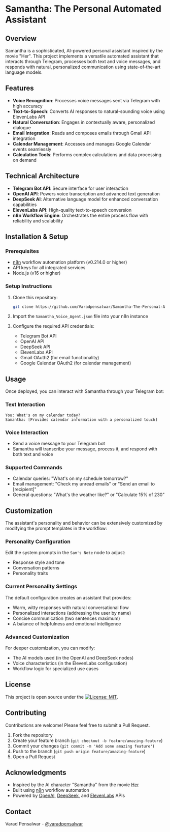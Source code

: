 # Samantha: The Personal Automated Assistant

## Overview

Samantha is a sophisticated, AI-powered personal assistant inspired by the movie "Her". This project implements a versatile automated assistant that interacts through Telegram, processes both text and voice messages, and responds with natural, personalized communication using state-of-the-art language models.

## Features

- **Voice Recognition**: Processes voice messages sent via Telegram with high accuracy
- **Text-to-Speech**: Converts AI responses to natural-sounding voice using ElevenLabs API
- **Natural Conversation**: Engages in contextually aware, personalized dialogue
- **Email Integration**: Reads and composes emails through Gmail API integration
- **Calendar Management**: Accesses and manages Google Calendar events seamlessly
- **Calculation Tools**: Performs complex calculations and data processing on demand

## Technical Architecture

- **Telegram Bot API**: Secure interface for user interaction
- **OpenAI API**: Powers voice transcription and advanced text generation
- **DeepSeek AI**: Alternative language model for enhanced conversation capabilities
- **ElevenLabs API**: High-quality text-to-speech conversion
- **n8n Workflow Engine**: Orchestrates the entire process flow with reliability and scalability

## Installation & Setup

### Prerequisites

- [n8n](https://n8n.io/) workflow automation platform (v0.214.0 or higher)
- API keys for all integrated services
- Node.js (v16 or higher)

### Setup Instructions

1. Clone this repository:
   ```bash
   git clone https://github.com/Varadpensalwar/Samantha-The-Personal-Automated-Assistant.git
   ```

2. Import the `Samantha_Voice_Agent.json` file into your n8n instance

3. Configure the required API credentials:
   - Telegram Bot API
   - OpenAI API
   - DeepSeek API
   - ElevenLabs API
   - Gmail OAuth2 (for email functionality)
   - Google Calendar OAuth2 (for calendar management)

## Usage

Once deployed, you can interact with Samantha through your Telegram bot:

### Text Interaction
```
You: What's on my calendar today?
Samantha: [Provides calendar information with a personalized touch]
```

### Voice Interaction
- Send a voice message to your Telegram bot
- Samantha will transcribe your message, process it, and respond with both text and voice

### Supported Commands
- Calendar queries: "What's on my schedule tomorrow?"
- Email management: "Check my unread emails" or "Send an email to [recipient]"
- General questions: "What's the weather like?" or "Calculate 15% of 230"

## Customization

The assistant's personality and behavior can be extensively customized by modifying the prompt templates in the workflow:

### Personality Configuration
Edit the system prompts in the `Sam's Note` node to adjust:
- Response style and tone
- Conversation patterns
- Personality traits

### Current Personality Settings
The default configuration creates an assistant that provides:
- Warm, witty responses with natural conversational flow
- Personalized interactions (addressing the user by name)
- Concise communication (two sentences maximum)
- A balance of helpfulness and emotional intelligence

### Advanced Customization
For deeper customization, you can modify:
- The AI models used (in the OpenAI and DeepSeek nodes)
- Voice characteristics (in the ElevenLabs configuration)
- Workflow logic for specialized use cases

## License

This project is open source under the [![License: MIT](https://img.shields.io/badge/License-MIT-yellow.svg)](https://opensource.org/licenses/MIT).

## Contributing

Contributions are welcome! Please feel free to submit a Pull Request.

1. Fork the repository
2. Create your feature branch (`git checkout -b feature/amazing-feature`)
3. Commit your changes (`git commit -m 'Add some amazing feature'`)
4. Push to the branch (`git push origin feature/amazing-feature`)
5. Open a Pull Request

## Acknowledgments

- Inspired by the AI character "Samantha" from the movie [Her](https://www.imdb.com/title/tt1798709/)
- Built using [n8n](https://n8n.io/) workflow automation
- Powered by [OpenAI](https://openai.com/), [DeepSeek](https://www.deepseek.com/), and [ElevenLabs](https://elevenlabs.io/) APIs

## Contact

Varad Pensalwar - [@varadpensalwar](https://github.com/Varadpensalwar)
